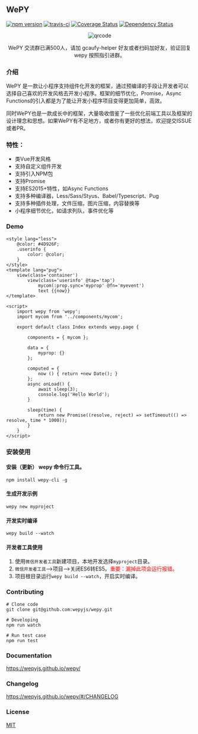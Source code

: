 ## WePY

[![npm version](https://badge.fury.io/js/wepy.svg)](https://badge.fury.io/js/wepy)
[![travis-ci](https://travis-ci.org/wepyjs/wepy.svg?branch=master)](https://travis-ci.org/wepyjs/wepy)
[![Coverage Status](https://coveralls.io/repos/github/wepyjs/wepy/badge.svg?branch=master)](https://coveralls.io/github/wepyjs/wepy?branch=master)
[![Dependency Status](https://david-dm.org/wepyjs/wepy.svg)](https://david-dm.org/wepyjs/wepy)


<p align="center">
  <p align="center"></p>
  <p align="center"></p>
  <p align="center"></p>

  <p align="center">
    <img src="https://cloud.githubusercontent.com/assets/2182004/23608978/d42cd6c8-02a6-11e7-9f2e-eda22a9737c7.png" alt="qrcode">
  </p>

  <p align="center">
     WePY 交流群已满500人，请加 gcaufy-helper 好友或者扫码加好友，验证回复 wepy 按照指引进群。
  </p>
</p>

### 介绍

WePY 是一款让小程序支持组件化开发的框架，通过预编译的手段让开发者可以选择自己喜欢的开发风格去开发小程序。框架的细节优化，Promise，Async Functions的引入都是为了能让开发小程序项目变得更加简单，高效。

同时WePY也是一款成长中的框架，大量吸收借鉴了一些优化前端工具以及框架的设计理念和思想。如果WePY有不足地方，或者你有更好的想法，欢迎提交ISSUE或者PR。


### 特性：

* 类Vue开发风格
* 支持自定义组件开发
* 支持引入NPM包
* 支持Promise
* 支持ES2015+特性，如Async Functions
* 支持多种编译器，Less/Sass/Styus、Babel/Typescript、Pug
* 支持多种插件处理，文件压缩，图片压缩，内容替换等
* 小程序细节优化，如请求列队，事件优化等



### Demo

```
<style lang="less">
    @color: #4D926F;
    .userinfo {
        color: @color;
    }
</style>
<template lang="pug">
    view(class='container')
        view(class='userinfo' @tap='tap')
            mycom(:prop.sync='myprop' @fn='myevent')
            text {{now}}
</template>

<script>
    import wepy from 'wepy';
    import mycom from '../components/mycom';

    export default class Index extends wepy.page {

        components = { mycom };

        data = {
            myprop: {}
        };

        computed = {
            now () { return +new Date(); }
        };
        async onLoad() {
            await sleep(3);
            console.log('Hello World');
        }

        sleep(time) {
            return new Promise((resolve, reject) => setTimeout(() => resolve, time * 1000));
        }
    }
</script>
```



### 安装使用

#### 安装（更新） wepy 命令行工具。

```
npm install wepy-cli -g
```

#### 生成开发示例

```
wepy new myproject
```

#### 开发实时编译

```
wepy build --watch
```

#### 开发者工具使用

1. 使用`微信开发者工具`新建项目，本地开发选择`myproject`目录。
2. `微信开发者工具`-->项目-->关闭ES6转ES5。<font style="color:red">重要：漏掉此项会运行报错。</font>
3. 项目根目录运行`wepy build --watch`，开启实时编译。


### Contributing

```
# Clone code
git clone git@github.com:wepyjs/wepy.git

# Developing
npm run watch

# Run test case
npm run test
```


### Documentation

https://wepyjs.github.io/wepy/


### Changelog

https://wepyjs.github.io/wepy/#/CHANGELOG

### License

[MIT](https://github.com/wepyjs/wepy/blob/master/LICENSE)